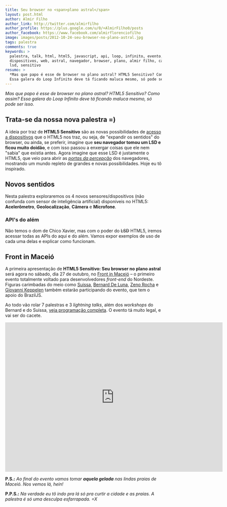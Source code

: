 ```yaml
---
title: Seu browser no <span>plano astral</span>
layout: post.html
author: Almir Filho
author_link: http://twitter.com/almirfilho
author_profile: https://plus.google.com/u/0/+AlmirFilho0/posts
author_facebook: https://www.facebook.com/almirflorenciofilho
image: images/posts/2012-10-24-seu-browser-no-plano-astral.jpg
tags: palestra
comments: true
keywords: >
  palestra, talk, html, html5, javascript, api, loop, infinito, evento, acesso,
  dispositivos, web, astral, navegador, browser, plano, almir filho, caio gondim,
  lsd, sensitivo
resumo: >
  *Mas que papo é esse de browser no plano astral? HTML5 Sensitivo? Como assim?
  Essa galera do Loop Infinito deve tá ficando maluca mesmo, só pode ser isso.*
---
```


*Mas que papo é esse de browser no plano astral? HTML5 Sensitivo? Como assim?
Essa galera do Loop Infinito deve tá ficando maluca mesmo, só pode ser isso.*

## Trata-se da nossa nova **palestra** =)

A ideia por traz de **HTML5 Sensitivo** são as novas possibilidades de
[acesso a dispositivos](http://www.w3.org/html/logo/#device-access-desc)
que o HTML5 nos traz, ou seja, de "expandir os sentidos" do
browser, ou ainda, se preferir, imagine que **seu navegador tomou um LSD e ficou muito
doidão**, e com isso passou a enxergar coisas que ele nem "sabia" que existia antes.
Agora imagine que esse LSD é justamente o HTML5, que veio para abrir as
[*portas da percepção*](http://pt.wikipedia.org/wiki/As_Portas_da_Percep%C3%A7%C3%A3o)
dos navegadores, mostrando um mundo repleto de grandes e novas possibilidades.
Hoje eu tô inspirado.

## Novos sentidos

Nesta palestra exploraremos os 4 novos sensores/dispositivos (não confunda com sensor de inteligência artificial)
disponíveis no HTML5: **Acelerômetro**, **Geolocalização**, **Câmera** e **Microfone**.

### API's do além

Não temos o dom de Chico Xavier, mas com o poder do <del>LSD</del> HTML5, iremos acessar
todas as APIs do aqui e do além. Vamos expor exemplos de uso de cada uma delas e explicar
como funcionam.

## Front in Maceió

A primeira apresentação de **HTML5 Sensitivo: Seu browser no plano astral** será agora no
sábado, dia 27 de outubro, no [Front in Maceió](http://frontinmaceio.com.br) –
o primeiro evento totalmente voltado para desenvolvedores *front-end* do Nordeste.
Figuras carimbadas do meio como [Suissa](http://twitter.com/osuissa), [Bernard De Luna](http://twitter.com/bernarddeluna),
[Zeno Rocha](http://twitter.com/zenorocha) e [Giovanni Keppelen](http://twitter.com/Keppelen)
também estarão participando do evento, que tem o apoio do BrazilJS.

Ao todo vão rolar 7 palestras e 3 *lightning talks*, além dos
*workshops* do Bernard e do Suissa, [veja programação completa](http://frontinmaceio.com.br).
O evento tá muito legal, e vai ser do cacete.

<div class="img">
	<iframe width="700" height="480" src="http://www.youtube.com/embed/B9dSYgd5Elk" frameborder="0" allowfullscreen="allowfullscreen">&nbsp;</iframe>
</div>

**P.S.:** <em>Ao final do evento vamos tomar <strong>aquela gelada</strong> nas lindas praias de Maceió. Nos vemos lá, hein!</em>

**P.P.S.:** <em>Na verdade eu tô indo pra lá só pra curtir a cidade e as praias. A palestra é só uma desculpa esfarrapada. =X</em>